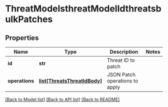 # ThreatModelsthreatModelIdthreatsbulkPatches

## Properties
Name | Type | Description | Notes
------------ | ------------- | ------------- | -------------
**id** | **str** | Threat ID to patch | 
**operations** | [**list[ThreatsThreatIdBody]**](ThreatsThreatIdBody.md) | JSON Patch operations to apply | 

[[Back to Model list]](../README.md#documentation-for-models) [[Back to API list]](../README.md#documentation-for-api-endpoints) [[Back to README]](../README.md)

